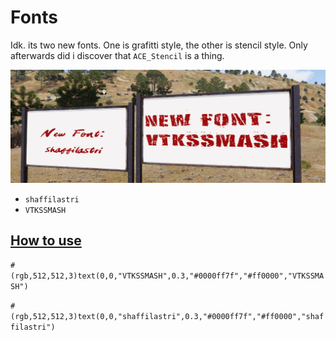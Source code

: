 # Fonts
Idk. its two new fonts. One is grafitti style, the other is stencil style. Only afterwards did i discover that `ACE_Stencil` is a thing.

![alt text](/img/readme/fonts.png)

- `shaffilastri`
- `VTKSSMASH`


## [How to use](https://community.bistudio.com/wiki/Procedural_Textures#Text)

`#(rgb,512,512,3)text(0,0,"VTKSSMASH",0.3,"#0000ff7f","#ff0000","VTKSSMASH")`

`#(rgb,512,512,3)text(0,0,"shaffilastri",0.3,"#0000ff7f","#ff0000","shaffilastri")`